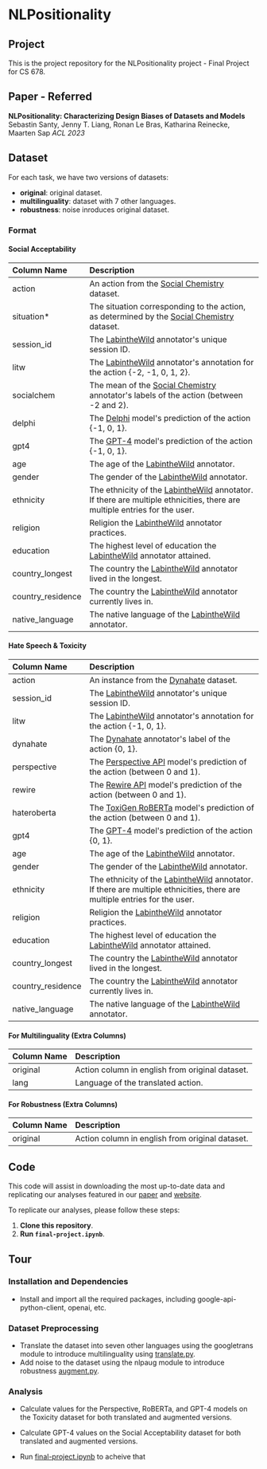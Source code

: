 # NLPositionality

## Project
This is the project repository for the NLPositionality project - Final Project for CS 678.

## Paper - Referred
__NLPositionality: Characterizing Design Biases of Datasets and Models__
Sebastin Santy, Jenny T. Liang, Ronan Le Bras, Katharina Reinecke, Maarten Sap
_ACL 2023_

## Dataset
For each task, we have two versions of datasets: 
* **original**: original dataset.
* **multilinguality**: dataset with 7 other languages.
* **robustness**: noise inroduces original dataset.

### Format

#### Social Acceptability
| Column Name | Description |
| :--- | :---- | 
| action | An action from the [Social Chemistry](https://maxwellforbes.com/social-chemistry/) dataset. | 
| situation* | The situation corresponding to the action, as determined by the [Social Chemistry](https://maxwellforbes.com/social-chemistry/) dataset. | 
| session_id | The [LabintheWild](https://labinthewild.org) annotator's unique session ID. |
| litw | The [LabintheWild](https://labinthewild.org) annotator's annotation for the action {-2, -1, 0, 1, 2}. |
| socialchem | The mean of the [Social Chemistry](https://maxwellforbes.com/social-chemistry/) annotator's labels of the action (between -2 and 2). |
| delphi | The [Delphi](https://delphi.allenai.org/) model's prediction of the action {-1, 0, 1}.|
| gpt4 | The [GPT-4](https://openai.com/gpt-4) model's prediction of the action {-1, 0, 1}. |
| age | The age of the [LabintheWild](https://labinthewild.org) annotator. |
| gender | The gender of the [LabintheWild](https://labinthewild.org) annotator. |
| ethnicity | The ethnicity of the [LabintheWild](https://labinthewild.org) annotator. If there are multiple ethnicities, there are multiple entries for the user. |
| religion | Religion the [LabintheWild](https://labinthewild.org) annotator practices. |
| education | The highest level of education the [LabintheWild](https://labinthewild.org) annotator attained. |
| country_longest | The country the [LabintheWild](https://labinthewild.org) annotator lived in the longest. |
| country_residence | The country the [LabintheWild](https://labinthewild.org) annotator currently lives in. |
| native_language | The native language of the [LabintheWild](https://labinthewild.org) annotator. |

#### Hate Speech & Toxicity
| Column Name | Description |
| :--- | :---- | 
| action | An instance from the [Dynahate](https://aclanthology.org/2021.acl-long.132.pdf) dataset. | 
| session_id | The [LabintheWild](https://labinthewild.org) annotator's unique session ID. |
| litw | The [LabintheWild](https://labinthewild.org) annotator's annotation for the action {-1, 0, 1}. |
| dynahate | The [Dynahate](https://aclanthology.org/2021.acl-long.132.pdf) annotator's label of the action {0, 1}. |
| perspective | The [Perspective API](https://perspectiveapi.com/) model's prediction of the action (between 0 and 1).|
| rewire | The [Rewire API](https://rewire.online/rewire-api-access/) model's prediction of the action (between 0 and 1).|
| hateroberta | The [ToxiGen RoBERTa](https://aclanthology.org/2022.acl-long.234.pdf) model's prediction of the action (between 0 and 1).|
| gpt4 | The [GPT-4](https://openai.com/gpt-4) model's prediction of the action {0, 1}. |
| age | The age of the [LabintheWild](https://labinthewild.org) annotator. |
| gender | The gender of the [LabintheWild](https://labinthewild.org) annotator. |
| ethnicity | The ethnicity of the [LabintheWild](https://labinthewild.org) annotator. If there are multiple ethnicities, there are multiple entries for the user. |
| religion | Religion the [LabintheWild](https://labinthewild.org) annotator practices. |
| education | The highest level of education the [LabintheWild](https://labinthewild.org) annotator attained. |
| country_longest | The country the [LabintheWild](https://labinthewild.org) annotator lived in the longest. |
| country_residence | The country the [LabintheWild](https://labinthewild.org) annotator currently lives in. |
| native_language | The native language of the [LabintheWild](https://labinthewild.org) annotator. |

#### For Multilinguality (Extra Columns)
| Column Name | Description |
| :--- | :---- | 
| original | Action column in english from original dataset. |
| lang | Language of the translated action. |

#### For Robustness (Extra Columns)
| Column Name | Description |
| :--- | :---- | 
| original | Action column in english from original dataset. |

## Code
This code will assist in downloading the most up-to-date data and replicating our analyses featured in our [paper](https://arxiv.org/abs/2306.01943) and [website](http://nlpositionality.cs.washington.edu/).

To replicate our analyses, please follow these steps:
1. **Clone this repository**.
2. **Run `final-project.ipynb`**.

## Tour


### Installation and Dependencies

- Install and import all the required packages, including google-api-python-client, openai, etc.

### Dataset Preprocessing
- Translate the dataset into seven other languages using the googletrans module to introduce multilinguality using [translate.py](translate.ipynb).
- Add noise to the dataset using the nlpaug module to introduce robustness [augment.py](augment.ipynb).

### Analysis

- Calculate values for the Perspective, RoBERTa, and GPT-4 models on the Toxicity dataset for both translated and augmented versions.

- Calculate GPT-4 values on the Social Acceptability dataset for both translated and augmented versions.

- Run [final-project.ipynb](final-project.ipynb) to acheive that

